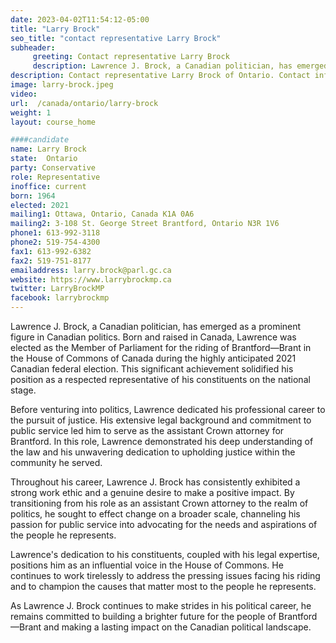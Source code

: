 ```yaml
---
date: 2023-04-02T11:54:12-05:00
title: "Larry Brock"
seo_title: "contact representative Larry Brock"
subheader:
     greeting: Contact representative Larry Brock
     description: Lawrence J. Brock, a Canadian politician, has emerged as a prominent figure in Canadian politics.
description: Contact representative Larry Brock of Ontario. Contact information for Larry Brock includes email address, phone number, and mailing address.
image: larry-brock.jpeg
video:
url:  /canada/ontario/larry-brock
weight: 1
layout: course_home

####candidate
name: Larry Brock
state:	Ontario
party: Conservative
role: Representative
inoffice: current
born: 1964
elected: 2021
mailing1: Ottawa, Ontario, Canada K1A 0A6
mailing2: 3-108 St. George Street Brantford, Ontario N3R 1V6
phone1: 613-992-3118
phone2: 519-754-4300
fax1: 613-992-6382
fax2: 519-751-8177
emailaddress: larry.brock@parl.gc.ca
website: https://www.larrybrockmp.ca
twitter: LarryBrockMP
facebook: larrybrockmp
---
```


Lawrence J. Brock, a Canadian politician, has emerged as a prominent figure in Canadian politics. Born and raised in Canada, Lawrence was elected as the Member of Parliament for the riding of Brantford—Brant in the House of Commons of Canada during the highly anticipated 2021 Canadian federal election. This significant achievement solidified his position as a respected representative of his constituents on the national stage.

Before venturing into politics, Lawrence dedicated his professional career to the pursuit of justice. His extensive legal background and commitment to public service led him to serve as the assistant Crown attorney for Brantford. In this role, Lawrence demonstrated his deep understanding of the law and his unwavering dedication to upholding justice within the community he served.

Throughout his career, Lawrence J. Brock has consistently exhibited a strong work ethic and a genuine desire to make a positive impact. By transitioning from his role as an assistant Crown attorney to the realm of politics, he sought to effect change on a broader scale, channeling his passion for public service into advocating for the needs and aspirations of the people he represents.

Lawrence's dedication to his constituents, coupled with his legal expertise, positions him as an influential voice in the House of Commons. He continues to work tirelessly to address the pressing issues facing his riding and to champion the causes that matter most to the people he represents.

As Lawrence J. Brock continues to make strides in his political career, he remains committed to building a brighter future for the people of Brantford—Brant and making a lasting impact on the Canadian political landscape.
